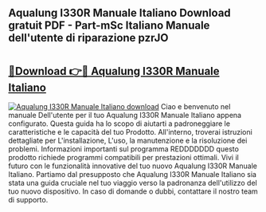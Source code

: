 ## Aqualung I330R Manuale Italiano Download gratuit PDF - Part-mSc Italiano Manuale dell'utente di riparazione pzrJO

# <h2><a href="http://dfgcgju.blite.top/?on=Aqualung+I330R+Manuale+Italiano">🔗Download 👉🔴 Aqualung I330R Manuale Italiano</a></h2>

[![Aqualung I330R Manuale Italiano download](https://i.imgur.com/lujVjoI.png)](http://dfgcgju.blite.top/?on=Aqualung+I330R+Manuale+Italiano)
Ciao e benvenuto nel manuale Dell'utente per il tuo Aqualung I330R Manuale Italiano appena configurato. Questa guida ha lo scopo di aiutarti a padroneggiare le caratteristiche e le capacità del tuo Prodotto. All'interno, troverai istruzioni dettagliate per L'installazione, L'uso, la manutenzione e la risoluzione dei problemi. Informazioni importanti sul programma REDDDDDDD questo prodotto richiede programmi compatibili per prestazioni ottimali. Vivi il futuro con le funzionalità innovative del tuo nuovo Aqualung I330R Manuale Italiano. Partiamo dal presupposto che Aqualung I330R Manuale Italiano sia stata una guida cruciale nel tuo viaggio verso la padronanza dell'utilizzo del tuo nuovo dispositivo. In caso di domande o dubbi, contattare il nostro team di supporto.
